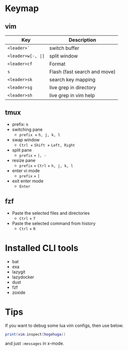 # Keymap
## vim
| Key   | Description    |
|--------------- | --------------- |
| `` <leader>` ``   | switch buffer   |
| `<leader>w[-, \|]`   | split window |
| `<leader>cf`   | Format   |
| `s`| Flash (fast search and move) |
| `<leader>sk` | search key mapping |
| `<leader>sg` | live grep in directory |
| `<leader>sh` | live grep in vim help |

## tmux
- prefix: `k`
- switching pane
  - `prefix `+ `h, j, k, l`
- swap window
  - `Ctrl `+ `Shift `+ `Left, Right`
- split pane
  - `prefix` + `|, -`
- resize pane
  - `prefix` + `Ctrl` + `h, j, k, l`
- enter vi mode
  - `prefix` + `[`
- exit enter mode
  - `Enter`

## fzf
- Paste the selected files and directories
  - `Ctrl` + `T`
- Paste the selected command from history
  - `Ctrl` + `R`

# Installed CLI tools
- bat
- exa
- lazygit
- lazydocker
- dust
- fzf
- zoxide

# Tips
If you want to debug some lua vim configs, then use below.
```lua
print(vim.inspect(hogehuga))
```
and just `:messages` in x-mode.
